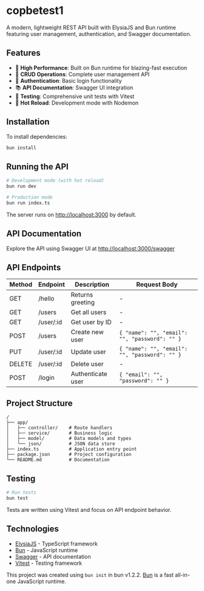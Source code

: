# copbetest1

A modern, lightweight REST API built with ElysiaJS and Bun runtime featuring user management, authentication, and Swagger documentation.

## Features

- 🚀 **High Performance**: Built on Bun runtime for blazing-fast execution
- 🔄 **CRUD Operations**: Complete user management API
- 🔐 **Authentication**: Basic login functionality
- 📚 **API Documentation**: Swagger UI integration
- 🧪 **Testing**: Comprehensive unit tests with Vitest
- 🔄 **Hot Reload**: Development mode with Nodemon

## Installation

To install dependencies:

```bash
bun install
```

## Running the API

```bash
# Development mode (with hot reload)
bun run dev

# Production mode
bun run index.ts
```

The server runs on [http://localhost:3000](http://localhost:3000) by default.

## API Documentation

Explore the API using Swagger UI at [http://localhost:3000/swagger](http://localhost:3000/swagger)

## API Endpoints

| Method | Endpoint  | Description       | Request Body                                  |
| ------ | --------- | ----------------- | --------------------------------------------- |
| GET    | /hello    | Returns greeting  | -                                             |
| GET    | /users    | Get all users     | -                                             |
| GET    | /user/:id | Get user by ID    | -                                             |
| POST   | /users    | Create new user   | `{ "name": "", "email": "", "password": "" }` |
| PUT    | /user/:id | Update user       | `{ "name": "", "email": "", "password": "" }` |
| DELETE | /user/:id | Delete user       | -                                             |
| POST   | /login    | Authenticate user | `{ "email": "", "password": "" }`             |

## Project Structure

```
/
├── app/
│   ├── controller/    # Route handlers
│   ├── service/       # Business logic
│   ├── model/         # Data models and types
│   └── json/          # JSON data store
├── index.ts           # Application entry point
├── package.json       # Project configuration
└── README.md          # Documentation
```

## Testing

```bash
# Run tests
bun test
```

Tests are written using Vitest and focus on API endpoint behavior.

## Technologies

- [ElysiaJS](https://elysiajs.com/) - TypeScript framework
- [Bun](https://bun.sh) - JavaScript runtime
- [Swagger](https://swagger.io) - API documentation
- [Vitest](https://vitest.dev) - Testing framework

This project was created using `bun init` in bun v1.2.2. [Bun](https://bun.sh) is a fast all-in-one JavaScript runtime.
